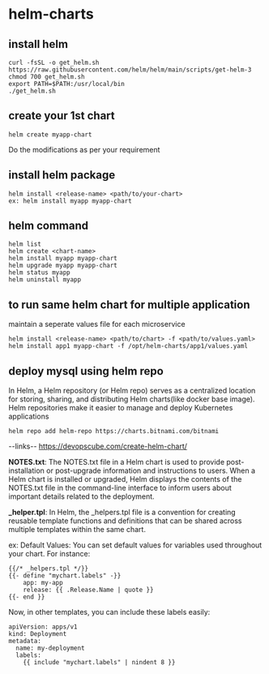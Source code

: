 # helm-charts
## install helm
```
curl -fsSL -o get_helm.sh https://raw.githubusercontent.com/helm/helm/main/scripts/get-helm-3
chmod 700 get_helm.sh
export PATH=$PATH:/usr/local/bin
./get_helm.sh
```
## create your 1st chart
```
helm create myapp-chart
```
Do the modifications as per your requirement
## install helm package
```
helm install <release-name> <path/to/your-chart>
ex: helm install myapp myapp-chart
```
## helm command
```
helm list
helm create <chart-name>
helm install myapp myapp-chart
helm upgrade myapp myapp-chart
helm status myapp
helm uninstall myapp
```
## to run same helm chart for multiple application
maintain a seperate values file for each microservice
```
helm install <release-name> <path/to/chart> -f <path/to/values.yaml>
helm install app1 myapp-chart -f /opt/helm-charts/app1/values.yaml
```


## deploy mysql using helm repo

In Helm, a Helm repository (or Helm repo)  serves as a centralized location for storing, sharing, and distributing Helm charts(like docker base image). Helm repositories make it easier to manage and deploy Kubernetes applications
```
helm repo add helm-repo https://charts.bitnami.com/bitnami

```


--links--
https://devopscube.com/create-helm-chart/

**NOTES.txt**: 
The NOTES.txt file in a Helm chart is used to provide post-installation or post-upgrade information and instructions to users. When a Helm chart is installed or upgraded, Helm displays the contents of the NOTES.txt file in the command-line interface to inform users about important details related to the deployment.

**_helper.tpl**: In Helm, the _helpers.tpl file is a convention for creating reusable template functions and definitions that can be shared across multiple templates within the same chart.

ex:
Default Values: You can set default values for variables used throughout your chart. For instance:
```
{{/* _helpers.tpl */}}
{{- define "mychart.labels" -}}
    app: my-app
    release: {{ .Release.Name | quote }}
{{- end }}
```
Now, in other templates, you can include these labels easily:
```
apiVersion: apps/v1
kind: Deployment
metadata:
  name: my-deployment
  labels:
    {{ include "mychart.labels" | nindent 8 }}
```
